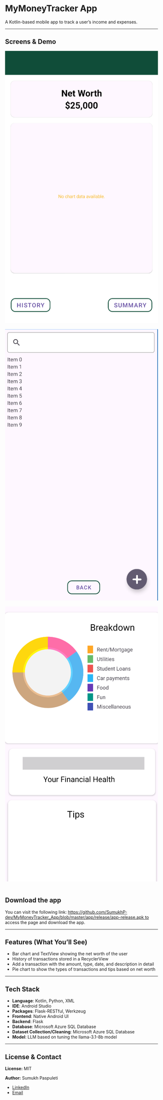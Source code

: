 # MyMoneyTracker App
A Kotlin-based mobile app to track a user’s income and expenses. 

---

## Screens & Demo  
![Screenshot Placeholder](screenshots/HomePage.png)  
![Screenshot Placeholder]( screenshots/HistoryPage.png)  
![Screenshot Placeholder]( screenshots/SummaryPage.png)  

## Download the app
You can visit the following link: https://github.com/SumukhP-dev/MyMoneyTracker_App/blob/master/app/release/app-release.apk to access the page and download the app.

---

## Features (What You’ll See)  
- Bar chart and TextView showing the net worth of the user
- History of transactions stored in a RecyclerView
- Add a transaction with the amount, type, date, and description in detail
- Pie chart to show the types of transactions and tips based on net worth

---

## Tech Stack  
- **Language**: Kotlin, Python, XML
- **IDE**: Android Studio
- **Packages**: Flask-RESTful, Werkzeug
- **Frontend**: Native Android UI
- **Backend**: Flask
- **Database**: Microsoft Azure SQL Database
- **Dataset Collection/Cleaning**: Microsoft Azure SQL Database
- **Model**: LLM based on tuning the llama-3.1-8b model

---

## License & Contact  
**License:** MIT  

**Author:** Sumukh Paspuleti
- [LinkedIn](https://www.linkedin.com/in/sumukh-paspuleti/)  
- [Email](mailto:spaspuleti3@gatech.edu)  
